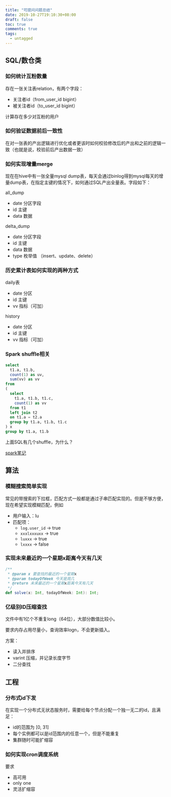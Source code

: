 ```yaml
---
title: "可提问问题总结"
date: 2019-10-27T19:10:30+08:00
draft: false
toc: true
comments: true
tags:
  - untagged
---
```


## SQL/数仓类

### 如何统计互粉数量

存在一张关注表relation，有两个字段：

* 关注者id（from_user_id bigint）
* 被关注者id（to_user_id bigint）

计算存在多少对互粉的用户

### 如何验证数据前后一致性

在对一张表的产出逻辑进行优化或者更该时如何校验修改后的产出和之前的逻辑一致（也就是说，校验前后产出数据一致）

### 如何实现增量merge

现在在hive中有一张全量mysql dump表，每天会通过binlog得到mysql每天的增量dump表，在指定主键的情况下，如何通过SQL产出全量表。字段如下：

all_dump

* date 分区字段
* id 主键
* data 数据

delta_dump

* date 分区字段
* id 主键
* data 数据
* type 枚举值 （insert、update、delete）

### 历史累计表如何实现的两种方式

daily表

* date 分区
* id 主键
* vv 指标（可加）

history

* date 分区
* id 主键
* vv 指标（可加）

### Spark shuffle相关

```sql
select
  t1.a, t1.b,
  count(1) as uv,
  sum(vv) as vv
from
(
  select
    t1.a, t1.b, t1.c,
    count(1) as vv
  from t1
  left join t2
  on t1.a = t2.a
  group by t1.a, t1.b, t1.c
) x
group by t1.a, t1.b
```

上面SQL有几个shuffle，为什么？

[spark笔记](/posts/spark-笔记/#4-前缀优化)

## 算法

### 模糊搜索简单实现

常见的带搜索的下拉框，匹配方式一般都是通过子串匹配实现的。但是不够方便，现在希望实现模糊匹配，例如

* 用户输入：lu
* 匹配项：
  * `log.user_id` -> true
  * `xxxlxxxuxx` -> true
  * `luxxx` -> true
  * `lxxxx` -> false

### 实现未来最近的一个星期x距离今天有几天

```scala
/**
 * @param x 要查找的最近的一个星期x
 * @param todayOfWeek 今天是周几
 * @return 未来最近的一个星期x距离今天有几天
 */
def solve(x: Int, todayOfWeek: Int): Int;
```

### 亿级别ID压缩查找

文件中有1亿个不重复long（64位），大部分数值比较小。

要求内存占用尽量小，查询效率logn，不会更新插入。

方案：

* 读入并排序
* varint 压缩，并记录长度字节
* 二分查找

## 工程

### 分布式id下发

在实现一个分布式无状态服务时，需要给每个节点分配一个独一无二的id，且满足：

* id的范围为 [0, 31]
* 每个实例都可以是id范围内的任意一个，但是不能重复
* 集群随时可能扩缩容

### 如何实现cron调度系统

要求

* 高可用
* only one
* 灵活扩缩容
